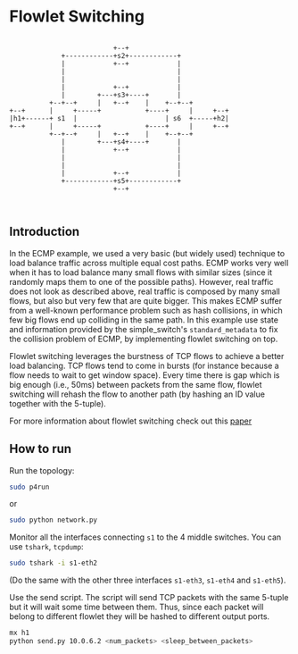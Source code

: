 # Flowlet Switching

```

                          +--+
             +------------+s2+------------+
             |            +--+            |
             |                            |
             |                            |
             |            +--+            |
             |        +---+s3+----+       |
          +--+--+     |   +--+    |    +--+--+
+--+      |     +-----+           +----+     |     +--+
|h1+------+ s1  |                      | s6  +-----+h2|
+--+      |     +-----+           +----+     |     +--+
          +--+--+     |   +--+    |    +--+--+
             |        +---+s4+----+       |
             |            +--+            |
             |                            |
             |                            |
             |            +--+            |
             +------------+s5+------------+
                          +--+



```

## Introduction

In the ECMP example, we used a very basic (but widely used) technique to load balance traffic across
multiple equal cost paths. ECMP works very well when it has to load balance many small flows with similar sizes (since it
randomly maps them to one of the possible paths). However, real traffic does not look as described above, real traffic is composed by many
small flows, but also but very few that are quite bigger. This makes ECMP suffer from a well-known performance problem such as hash collisions,
in which few big flows end up colliding in the same path. In this example use state and information provided by the simple_switch's
`standard_metadata` to fix the collision problem of ECMP, by implementing flowlet switching on top.

Flowlet switching leverages the burstness of TCP flows to achieve a better load balancing. TCP flows tend to come in bursts (for instance because
a flow needs to wait to get window space). Every time there is gap which is big enough (i.e., 50ms) between packets from the same flow, flowlet switching
will rehash the flow to another path (by hashing an ID value together with the 5-tuple).

For more information about flowlet switching check out this [paper](https://www.usenix.org/system/files/conference/nsdi17/nsdi17-vanini.pdf)

## How to run

Run the topology:

```bash
sudo p4run
```

or
```bash
sudo python network.py
```


Monitor all the interfaces connecting `s1` to the 4 middle switches. You can use `tshark`, `tcpdump`:

```bash
sudo tshark -i s1-eth2
```

(Do the same with the other three interfaces `s1-eth3`, `s1-eth4` and `s1-eth5`).

Use the send script. The script will send TCP packets with the same 5-tuple
but it will wait some time between them. Thus, since each packet will
belong to different flowlet they will be hashed to different output ports.

```bash
mx h1
python send.py 10.0.6.2 <num_packets> <sleep_between_packets>
```